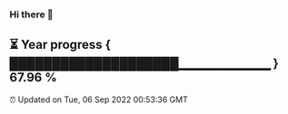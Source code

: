 ### Hi there 👋
⏳ Year progress { ████████████████████▁▁▁▁▁▁▁▁▁▁ } 67.96 %
---
⏰ Updated on Tue, 06 Sep 2022 00:53:36 GMT

